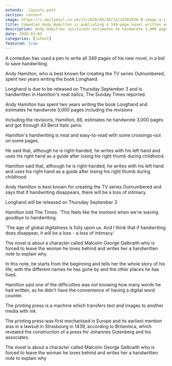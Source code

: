 ```yaml
---
extends: _layouts.post
section: content
image: https://i.dailymail.co.uk/1s/2020/08/30/13/32563926-0-image-a-2_1598789341616.jpg 
title: Comedian Andy Hamilton is publishing a 349-page novel written entirely by HAND over two years 
description: Andy Hamilton (pictured) estimates he handwrote 3,000 pages including the revisions and got through 43 Berol Italic pens. Longhand is due to be released on Thursday. 
date: 2020-03-02 
categories: [latest] 
featured: true 
--- 
```

A comedian has used a pen to write all 349 pages of his new novel, in a bid to save handwriting. 

Andy Hamilton, who is best known for creating the TV series Outnumbered, spent two years writing the book Longhand. 

Longhand is due to be released on Thursday September 3 and is handwritten in Hamilton's neat italics, The Sunday Times reported.  

Andy Hamilton has spent two years writing the book Longhand and estimates he handwrote 3,000 pages including the revisions 

Including the revisions, Hamilton, 66, estimates he handwrote 3,000 pages and got through 43 Berol Italic pens. 

Hamilton's handwriting is neat and easy-to-read with some crossings-out on some pages. 

He said that, although he is right-handed, he writes with his left hand and uses his right hand as a guide after losing his right thumb during childhood. 

Hamilton said that, although he is right-handed, he writes with his left hand and uses his right hand as a guide after losing his right thumb during childhood

Andy Hamilton is best known for creating the TV series Outnumbered and says that if handwriting disappears, there will be a loss of intimacy 

Longhand will be released on Thursday September 3

Hamilton told The Times: 'This feels like the moment when we're waving goodbye to handwriting. 

'The age of global digitalness is fully upon us. And I think that if handwriting does disappear, it will be a loss - a loss of intimacy.' 

The novel is about a character called Malcolm George Galbraith who is forced to leave the woman he loves behind and writes her a handwritten note to explain why. 

In this note, he starts from the beginning and tells her the whole story of his life, with the different names he has gone by and the other places he has lived.  

Hamilton said one of the difficulties was not knowing how many words he had written, as he didn't have the convenience of having a digital word counter.  

The printing press is a machine which transfers text and images to another media with ink.  

The printing press was first mechanised in Europe and its earliest mention was in a lawsuit in Strasbourg in 1439, according to Britannica, which revealed the construction of a press for Johannes Gutenberg and his associates.  

The novel is about a character called Malcolm George Galbraith who is forced to leave the woman he loves behind and writes her a handwritten note to explain why

